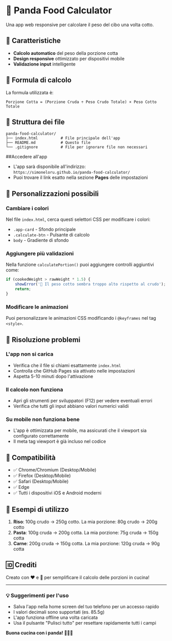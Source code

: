 # 🐼 Panda Food Calculator

Una app web responsive per calcolare il peso del cibo una volta cotto.

## 📱 Caratteristiche

- **Calcolo automatico** del peso della porzione cotta
- **Design responsive** ottimizzato per dispositivi mobile
- **Validazione input** intelligente

## 🧮 Formula di calcolo

La formula utilizzata è:
```
Porzione Cotta = (Porzione Cruda ÷ Peso Crudo Totale) × Peso Cotto Totale
```

## 📂 Struttura dei file

```
panda-food-calculator/
├── index.html          # File principale dell'app
├── README.md           # Questo file
└── .gitignore          # File per ignorare file non necessari
```


##Accedere all'app
- L'app sarà disponibile all'indirizzo: `https://simoneloru.github.io/panda-food-calculator/`
- Puoi trovare il link esatto nella sezione **Pages** delle impostazioni

## 🔧 Personalizzazioni possibili

### Cambiare i colori
Nel file `index.html`, cerca questi selettori CSS per modificare i colori:
- `.app-card` - Sfondo principale
- `.calculate-btn` - Pulsante di calcolo
- `body` - Gradiente di sfondo

### Aggiungere più validazioni
Nella funzione `calculatePortion()` puoi aggiungere controlli aggiuntivi come:
```javascript
if (cookedWeight > rawWeight * 1.5) {
    showError('🤔 Il peso cotto sembra troppo alto rispetto al crudo');
    return;
}
```

### Modificare le animazioni
Puoi personalizzare le animazioni CSS modificando i `@keyframes` nel tag `<style>`.

## 🐛 Risoluzione problemi

### L'app non si carica
- Verifica che il file si chiami esattamente `index.html`
- Controlla che GitHub Pages sia attivato nelle impostazioni
- Aspetta 5-10 minuti dopo l'attivazione

### Il calcolo non funziona
- Apri gli strumenti per sviluppatori (F12) per vedere eventuali errori
- Verifica che tutti gli input abbiano valori numerici validi

### Su mobile non funziona bene
- L'app è ottimizzata per mobile, ma assicurati che il viewport sia configurato correttamente
- Il meta tag viewport è già incluso nel codice

## 📱 Compatibilità

- ✅ Chrome/Chromium (Desktop/Mobile)
- ✅ Firefox (Desktop/Mobile) 
- ✅ Safari (Desktop/Mobile)
- ✅ Edge
- ✅ Tutti i dispositivi iOS e Android moderni

## 🎯 Esempi di utilizzo

1. **Riso**: 100g crudo → 250g cotto. La mia porzione: 80g crudo → 200g cotto
2. **Pasta**: 100g cruda → 200g cotta. La mia porzione: 75g cruda → 150g cotta
3. **Carne**: 200g cruda → 150g cotta. La mia porzione: 120g cruda → 90g cotta

## 🆔 Crediti

Creato con ❤️ e 🐼 per semplificare il calcolo delle porzioni in cucina!

---

### 💡 Suggerimenti per l'uso

- Salva l'app nella home screen del tuo telefono per un accesso rapido
- I valori decimali sono supportati (es. 85.5g)
- L'app funziona offline una volta caricata
- Usa il pulsante "Pulisci tutto" per resettare rapidamente tutti i campi

**Buona cucina con i panda! 🐼👨‍🍳**
